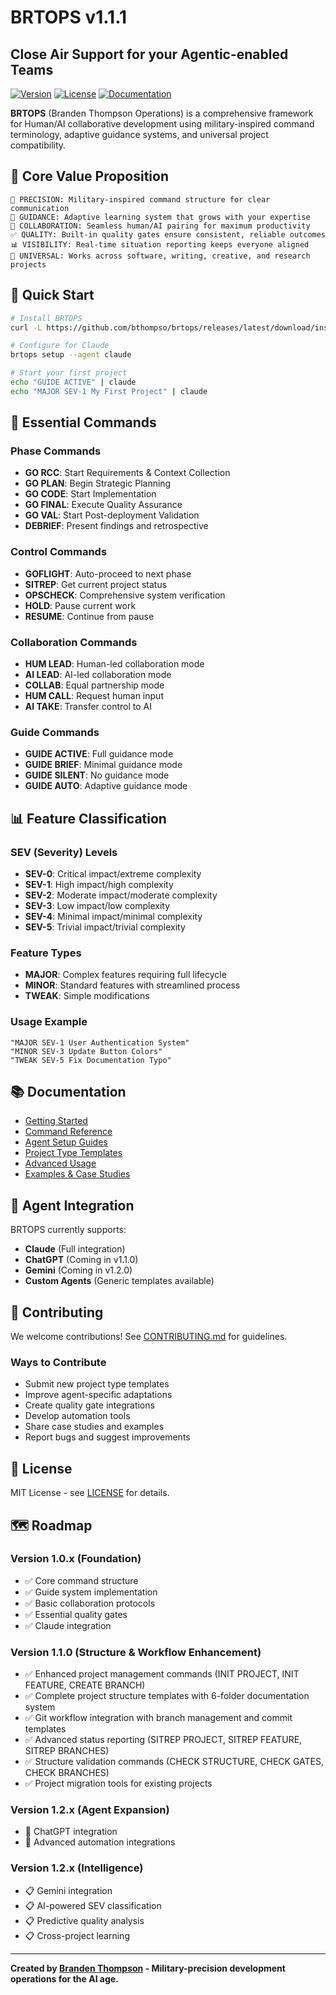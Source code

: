 # BRTOPS v1.1.1
## Close Air Support for your Agentic-enabled Teams

[![Version](https://img.shields.io/badge/version-1.1.1-blue.svg)](https://github.com/bthompso/brtops/releases)
[![License](https://img.shields.io/badge/license-MIT-green.svg)](LICENSE)
[![Documentation](https://img.shields.io/badge/docs-complete-brightgreen.svg)](docs/)

**BRTOPS** (Branden Thompson Operations) is a comprehensive framework for Human/AI collaborative development using military-inspired command terminology, adaptive guidance systems, and universal project compatibility.

## 🎯 Core Value Proposition

```
🎯 PRECISION: Military-inspired command structure for clear communication
🧭 GUIDANCE: Adaptive learning system that grows with your expertise  
🤝 COLLABORATION: Seamless human/AI pairing for maximum productivity
✅ QUALITY: Built-in quality gates ensure consistent, reliable outcomes
📊 VISIBILITY: Real-time situation reporting keeps everyone aligned
🔧 UNIVERSAL: Works across software, writing, creative, and research projects
```

## 🚀 Quick Start

```bash
# Install BRTOPS
curl -L https://github.com/bthompso/brtops/releases/latest/download/install.sh | bash

# Configure for Claude
brtops setup --agent claude

# Start your first project
echo "GUIDE ACTIVE" | claude
echo "MAJOR SEV-1 My First Project" | claude
```

## 🧭 Essential Commands

### Phase Commands
- **GO RCC**: Start Requirements & Context Collection
- **GO PLAN**: Begin Strategic Planning  
- **GO CODE**: Start Implementation
- **GO FINAL**: Execute Quality Assurance
- **GO VAL**: Start Post-deployment Validation
- **DEBRIEF**: Present findings and retrospective

### Control Commands
- **GOFLIGHT**: Auto-proceed to next phase
- **SITREP**: Get current project status
- **OPSCHECK**: Comprehensive system verification
- **HOLD**: Pause current work
- **RESUME**: Continue from pause

### Collaboration Commands
- **HUM LEAD**: Human-led collaboration mode
- **AI LEAD**: AI-led collaboration mode  
- **COLLAB**: Equal partnership mode
- **HUM CALL**: Request human input
- **AI TAKE**: Transfer control to AI

### Guide Commands
- **GUIDE ACTIVE**: Full guidance mode
- **GUIDE BRIEF**: Minimal guidance mode
- **GUIDE SILENT**: No guidance mode
- **GUIDE AUTO**: Adaptive guidance mode

## 📊 Feature Classification

### SEV (Severity) Levels
- **SEV-0**: Critical impact/extreme complexity
- **SEV-1**: High impact/high complexity  
- **SEV-2**: Moderate impact/moderate complexity
- **SEV-3**: Low impact/low complexity
- **SEV-4**: Minimal impact/minimal complexity
- **SEV-5**: Trivial impact/trivial complexity

### Feature Types
- **MAJOR**: Complex features requiring full lifecycle
- **MINOR**: Standard features with streamlined process
- **TWEAK**: Simple modifications

### Usage Example
```
"MAJOR SEV-1 User Authentication System"
"MINOR SEV-3 Update Button Colors"
"TWEAK SEV-5 Fix Documentation Typo"
```

## 📚 Documentation

- [Getting Started](docs/getting-started/README.md)
- [Command Reference](docs/reference/command-reference.md)
- [Agent Setup Guides](docs/guides/agent-setup/)
- [Project Type Templates](docs/guides/project-types/)
- [Advanced Usage](docs/guides/advanced/)
- [Examples & Case Studies](docs/examples/)

## 🔧 Agent Integration

BRTOPS currently supports:
- **Claude** (Full integration)
- **ChatGPT** (Coming in v1.1.0)
- **Gemini** (Coming in v1.2.0)
- **Custom Agents** (Generic templates available)

## 🤝 Contributing

We welcome contributions! See [CONTRIBUTING.md](CONTRIBUTING.md) for guidelines.

### Ways to Contribute
- Submit new project type templates
- Improve agent-specific adaptations
- Create quality gate integrations
- Develop automation tools
- Share case studies and examples
- Report bugs and suggest improvements

## 📄 License

MIT License - see [LICENSE](LICENSE) for details.

## 🗺️ Roadmap

### Version 1.0.x (Foundation)
- ✅ Core command structure
- ✅ Guide system implementation  
- ✅ Basic collaboration protocols
- ✅ Essential quality gates
- ✅ Claude integration

### Version 1.1.0 (Structure & Workflow Enhancement)
- ✅ Enhanced project management commands (INIT PROJECT, INIT FEATURE, CREATE BRANCH)
- ✅ Complete project structure templates with 6-folder documentation system
- ✅ Git workflow integration with branch management and commit templates
- ✅ Advanced status reporting (SITREP PROJECT, SITREP FEATURE, SITREP BRANCHES)
- ✅ Structure validation commands (CHECK STRUCTURE, CHECK GATES, CHECK BRANCHES)
- ✅ Project migration tools for existing projects

### Version 1.2.x (Agent Expansion)
- 🔄 ChatGPT integration
- 🔄 Advanced automation integrations

### Version 1.2.x (Intelligence)
- 📋 Gemini integration
- 📋 AI-powered SEV classification
- 📋 Predictive quality analysis
- 📋 Cross-project learning

---

**Created by [Branden Thompson](https://github.com/bthompso) - Military-precision development operations for the AI age.**